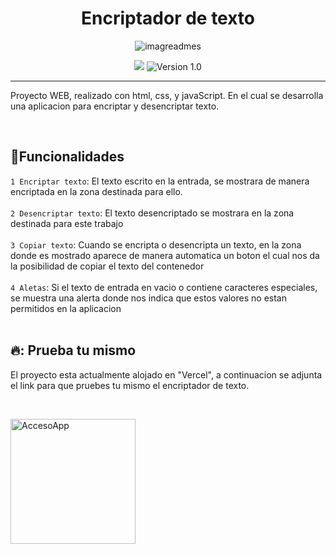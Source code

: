 <h1 align="center">Encriptador de texto</h1>
<p align="center">
  <img src="https://github.com/user-attachments/assets/88837a32-2a82-444a-8cde-854568bcfd69" alt="imagreadmes">
</p>

<p align="center">
  <img src="https://img.shields.io/github/stars/KhadaJhiin?style=social">
  <img src="https://img.shields.io/badge/Version-1.0-blue" alt="Version 1.0">
</p>

------------------
<p>Proyecto WEB, realizado con html, css, y javaScript. En el cual se desarrolla una aplicacion para encriptar y 
  desencriptar texto. 
</p><br>

## :hammer:Funcionalidades
`1 Encriptar texto`: El texto escrito en la entrada, se mostrara de manera encriptada en la zona destinada para ello. <br><br>
`2 Desencriptar texto`: El texto desencriptado se mostrara en la zona destinada para este trabajo <br><br>
`3 Copiar texto`: Cuando se encripta o desencripta un texto, en la zona donde es mostrado aparece de manera automatica un boton el cual nos da la posibilidad de copiar el texto del contenedor<br><br>
`4 Aletas`: Si el texto de entrada en vacio o contiene caracteres especiales, se muestra una alerta donde nos indica que estos valores no estan permitidos en la aplicacion<br><br>
## 🔥: Prueba tu mismo
<p>El proyecto esta actualmente alojado en "Vercel", a continuacion se adjunta el link para que pruebes tu mismo el encriptador de texto.</p><br>

<p>
  <a href="https://challenge-encriptador-texto-tau.vercel.app/">
    <img src="https://github.com/user-attachments/assets/bae99681-30c7-4c20-86fe-6fe0bf267d1a" alt="AccesoApp" width="200">
  </a>
</p>


